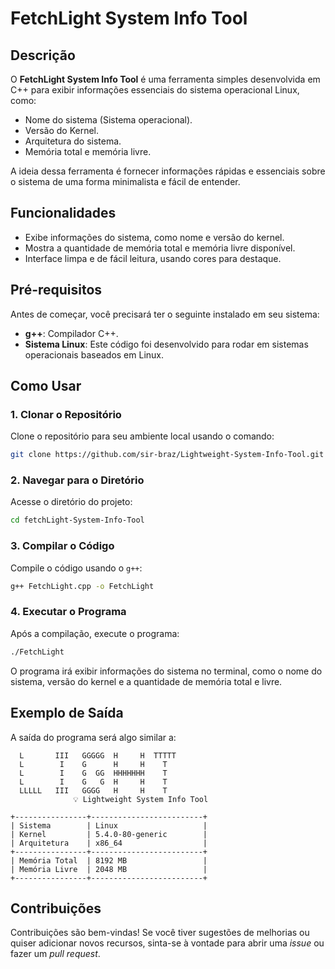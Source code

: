 # FetchLight System Info Tool

## Descrição

O **FetchLight System Info Tool** é uma ferramenta simples desenvolvida em C++ para exibir informações essenciais do sistema operacional Linux, como:

- Nome do sistema (Sistema operacional).
- Versão do Kernel.
- Arquitetura do sistema.
- Memória total e memória livre.

A ideia dessa ferramenta é fornecer informações rápidas e essenciais sobre o sistema de uma forma minimalista e fácil de entender.

## Funcionalidades

- Exibe informações do sistema, como nome e versão do kernel.
- Mostra a quantidade de memória total e memória livre disponível.
- Interface limpa e de fácil leitura, usando cores para destaque.

## Pré-requisitos

Antes de começar, você precisará ter o seguinte instalado em seu sistema:

- **g++**: Compilador C++.
- **Sistema Linux**: Este código foi desenvolvido para rodar em sistemas operacionais baseados em Linux.

## Como Usar

### 1. Clonar o Repositório

Clone o repositório para seu ambiente local usando o comando:

```bash
git clone https://github.com/sir-braz/Lightweight-System-Info-Tool.git
```

### 2. Navegar para o Diretório

Acesse o diretório do projeto:

```bash
cd fetchLight-System-Info-Tool
```

### 3. Compilar o Código

Compile o código usando o `g++`:

```bash
g++ FetchLight.cpp -o FetchLight
```

### 4. Executar o Programa

Após a compilação, execute o programa:

```bash
./FetchLight
```

O programa irá exibir informações do sistema no terminal, como o nome do sistema, versão do kernel e a quantidade de memória total e livre.

## Exemplo de Saída

A saída do programa será algo similar a:

```
  L       III   GGGGG  H     H  TTTTT  
  L        I    G      H     H    T    
  L        I    G  GG  HHHHHHH    T    
  L        I    G   G  H     H    T    
  LLLLL   III   GGGG   H     H    T    
              💡 Lightweight System Info Tool

+----------------+-------------------------+
| Sistema        | Linux                   |
| Kernel         | 5.4.0-80-generic        |
| Arquitetura    | x86_64                  |
+----------------+-------------------------+
| Memória Total  | 8192 MB                 |
| Memória Livre  | 2048 MB                 |
+----------------+-------------------------+
```

## Contribuições

Contribuições são bem-vindas! Se você tiver sugestões de melhorias ou quiser adicionar novos recursos, sinta-se à vontade para abrir uma *issue* ou fazer um *pull request*.


